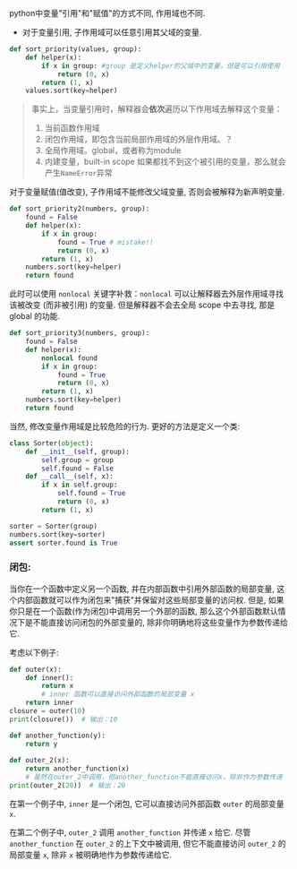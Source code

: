 python中变量"引用"和"赋值"的方式不同, 作用域也不同.

- 对于变量引用, 子作用域可以任意引用其父域的变量. 

```python
def sort_priority(values, group):
	def helper(x):
		if x in group: #group 是定义helper的父域中的变量，但是可以引用使用
			return (0, x)
		return (1, x)
	values.sort(key=helper)
```

> 事实上，当变量引用时，解释器会**依次**遍历以下作用域去解释这个变量：
> 1. 当前函数作用域
> 2. 闭包作用域，即包含当前局部作用域的外层作用域。？
> 3. 全局作用域。global，或者称为module
> 4. 内建变量，built-in scope
> 如果都找不到这个被引用的变量，那么就会产生`NameError`异常

对于变量赋值(值改变), 子作用域不能修改父域变量, 否则会被解释为新声明变量.

```python
def sort_priority2(numbers, group):
	found = False
	def helper(x):
		if x in group:
			found = True # mistake!! 
			return (0, x)
		return (1, x)
	numbers.sort(key=helper)
	return found
```

此时可以使用 `nonlocal` 关键字补救：`nonlocal` 可以让解释器去外层作用域寻找该被改变 (而非被引用) 的变量. 但是解释器不会去全局 scope 中去寻找, 那是 global 的功能.

```python
def sort_priority3(numbers, group):
	found = False
	def helper(x):
		nonlocal found
		if x in group:
			found = True
			return (0, x)
		return (1, x)
	numbers.sort(key=helper)
	return found
```

当然, 修改变量作用域是比较危险的行为. 更好的方法是定义一个类:

```python
class Sorter(object):
	def __init__(self, group):
		self.group = group
		self.found = False
	def __call__(self, x):
		if x in self.group:
			self.found = True
			return (0, x)
		return (1, x)

sorter = Sorter(group)
numbers.sort(key=sorter)
assert sorter.found is True
```

### 闭包:

当你在一个函数中定义另一个函数, 并在内部函数中引用外部函数的局部变量, 这个内部函数就可以作为闭包来"捕获"并保留对这些局部变量的访问权. 但是, 如果你只是在一个函数(作为闭包)中调用另一个外部的函数, 那么这个外部函数默认情况下是不能直接访问闭包的外部变量的, 除非你明确地将这些变量作为参数传递给它. 

考虑以下例子:

```python
def outer(x):     
	def inner():         
		return x  
		# inner 函数可以直接访问外部函数的局部变量 x     
	return inner  
closure = outer(10) 
print(closure())  # 输出：10  

def another_function(y):     
	return y  
	
def outer_2(x):     
	return another_function(x)  
	# 虽然在outer_2中调用，但another_function不能直接访问x，除非作为参数传递  
print(outer_2(20))  # 输出：20
```


在第一个例子中, `inner` 是一个闭包, 它可以直接访问外部函数 `outer` 的局部变量 `x`.

在第二个例子中, `outer_2` 调用 `another_function` 并传递 `x` 给它. 尽管`another_function` 在 `outer_2` 的上下文中被调用, 但它不能直接访问 `outer_2` 的局部变量 `x`, 除非 `x` 被明确地作为参数传递给它.
